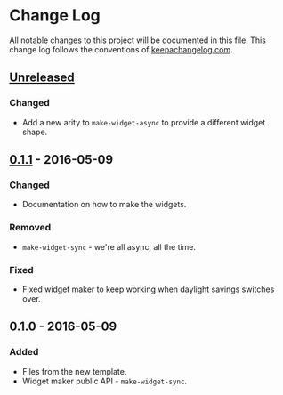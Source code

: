 # Change Log
All notable changes to this project will be documented in this file. This change log follows the conventions of [keepachangelog.com](http://keepachangelog.com/).

## [Unreleased]
### Changed
- Add a new arity to `make-widget-async` to provide a different widget shape.

## [0.1.1] - 2016-05-09
### Changed
- Documentation on how to make the widgets.

### Removed
- `make-widget-sync` - we're all async, all the time.

### Fixed
- Fixed widget maker to keep working when daylight savings switches over.

## 0.1.0 - 2016-05-09
### Added
- Files from the new template.
- Widget maker public API - `make-widget-sync`.

[Unreleased]: https://github.com/your-name/project/compare/0.1.1...HEAD
[0.1.1]: https://github.com/your-name/project/compare/0.1.0...0.1.1
